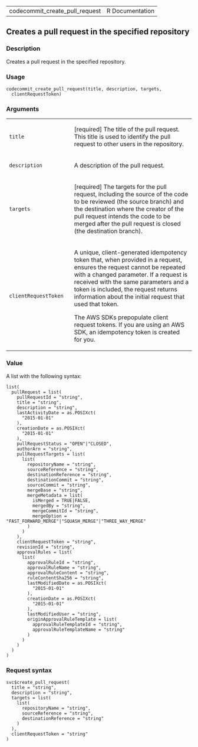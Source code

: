 <table style="width: 100%;">
<tbody>
<tr class="odd">
<td>codecommit_create_pull_request</td>
<td style="text-align: right;">R Documentation</td>
</tr>
</tbody>
</table>

## Creates a pull request in the specified repository

### Description

Creates a pull request in the specified repository.

### Usage

    codecommit_create_pull_request(title, description, targets,
      clientRequestToken)

### Arguments

<table>
<colgroup>
<col style="width: 35%" />
<col style="width: 65%" />
</colgroup>
<tbody>
<tr class="odd">
<td><code id="codecommit_create_pull_request_:_title">title</code></td>
<td><p>[required] The title of the pull request. This title is used to
identify the pull request to other users in the repository.</p></td>
</tr>
<tr class="even">
<td><code
id="codecommit_create_pull_request_:_description">description</code></td>
<td><p>A description of the pull request.</p></td>
</tr>
<tr class="odd">
<td><code
id="codecommit_create_pull_request_:_targets">targets</code></td>
<td><p>[required] The targets for the pull request, including the source
of the code to be reviewed (the source branch) and the destination where
the creator of the pull request intends the code to be merged after the
pull request is closed (the destination branch).</p></td>
</tr>
<tr class="even">
<td><code
id="codecommit_create_pull_request_:_clientRequestToken">clientRequestToken</code></td>
<td><p>A unique, client-generated idempotency token that, when provided
in a request, ensures the request cannot be repeated with a changed
parameter. If a request is received with the same parameters and a token
is included, the request returns information about the initial request
that used that token.</p>
<p>The AWS SDKs prepopulate client request tokens. If you are using an
AWS SDK, an idempotency token is created for you.</p></td>
</tr>
</tbody>
</table>

### Value

A list with the following syntax:

    list(
      pullRequest = list(
        pullRequestId = "string",
        title = "string",
        description = "string",
        lastActivityDate = as.POSIXct(
          "2015-01-01"
        ),
        creationDate = as.POSIXct(
          "2015-01-01"
        ),
        pullRequestStatus = "OPEN"|"CLOSED",
        authorArn = "string",
        pullRequestTargets = list(
          list(
            repositoryName = "string",
            sourceReference = "string",
            destinationReference = "string",
            destinationCommit = "string",
            sourceCommit = "string",
            mergeBase = "string",
            mergeMetadata = list(
              isMerged = TRUE|FALSE,
              mergedBy = "string",
              mergeCommitId = "string",
              mergeOption = "FAST_FORWARD_MERGE"|"SQUASH_MERGE"|"THREE_WAY_MERGE"
            )
          )
        ),
        clientRequestToken = "string",
        revisionId = "string",
        approvalRules = list(
          list(
            approvalRuleId = "string",
            approvalRuleName = "string",
            approvalRuleContent = "string",
            ruleContentSha256 = "string",
            lastModifiedDate = as.POSIXct(
              "2015-01-01"
            ),
            creationDate = as.POSIXct(
              "2015-01-01"
            ),
            lastModifiedUser = "string",
            originApprovalRuleTemplate = list(
              approvalRuleTemplateId = "string",
              approvalRuleTemplateName = "string"
            )
          )
        )
      )
    )

### Request syntax

    svc$create_pull_request(
      title = "string",
      description = "string",
      targets = list(
        list(
          repositoryName = "string",
          sourceReference = "string",
          destinationReference = "string"
        )
      ),
      clientRequestToken = "string"
    )
